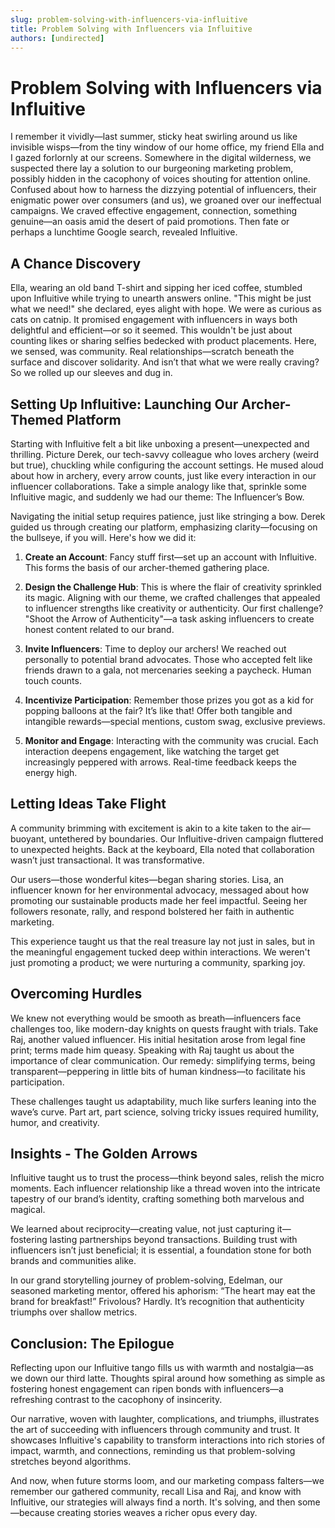 ```yaml
---
slug: problem-solving-with-influencers-via-influitive
title: Problem Solving with Influencers via Influitive
authors: [undirected]
---
```



# Problem Solving with Influencers via Influitive

I remember it vividly—last summer, sticky heat swirling around us like invisible wisps—from the tiny window of our home office, my friend Ella and I gazed forlornly at our screens. Somewhere in the digital wilderness, we suspected there lay a solution to our burgeoning marketing problem, possibly hidden in the cacophony of voices shouting for attention online. Confused about how to harness the dizzying potential of influencers, their enigmatic power over consumers (and us), we groaned over our ineffectual campaigns. We craved effective engagement, connection, something genuine—an oasis amid the desert of paid promotions. Then fate or perhaps a lunchtime Google search, revealed Influitive.

## A Chance Discovery 

Ella, wearing an old band T-shirt and sipping her iced coffee, stumbled upon Influitive while trying to unearth answers online. "This might be just what we need!" she declared, eyes alight with hope. We were as curious as cats on catnip. It promised engagement with influencers in ways both delightful and efficient—or so it seemed. This wouldn't be just about counting likes or sharing selfies bedecked with product placements. Here, we sensed, was community. Real relationships—scratch beneath the surface and discover solidarity. And isn’t that what we were really craving? So we rolled up our sleeves and dug in.

## Setting Up Influitive: Launching Our Archer-Themed Platform

Starting with Influitive felt a bit like unboxing a present—unexpected and thrilling. Picture Derek, our tech-savvy colleague who loves archery (weird but true), chuckling while configuring the account settings. He mused aloud about how in archery, every arrow counts, just like every interaction in our influencer collaborations. Take a simple analogy like that, sprinkle some Influitive magic, and suddenly we had our theme: The Influencer’s Bow.

Navigating the initial setup requires patience, just like stringing a bow. Derek guided us through creating our platform, emphasizing clarity—focusing on the bullseye, if you will. Here's how we did it:

1. **Create an Account**: Fancy stuff first—set up an account with Influitive. This forms the basis of our archer-themed gathering place.

2. **Design the Challenge Hub**: This is where the flair of creativity sprinkled its magic. Aligning with our theme, we crafted challenges that appealed to influencer strengths like creativity or authenticity. Our first challenge? "Shoot the Arrow of Authenticity"—a task asking influencers to create honest content related to our brand. 

3. **Invite Influencers**: Time to deploy our archers! We reached out personally to potential brand advocates. Those who accepted felt like friends drawn to a gala, not mercenaries seeking a paycheck. Human touch counts.

4. **Incentivize Participation**: Remember those prizes you got as a kid for popping balloons at the fair? It’s like that! Offer both tangible and intangible rewards—special mentions, custom swag, exclusive previews. 

5. **Monitor and Engage**: Interacting with the community was crucial. Each interaction deepens engagement, like watching the target get increasingly peppered with arrows. Real-time feedback keeps the energy high. 

## Letting Ideas Take Flight

A community brimming with excitement is akin to a kite taken to the air—buoyant, untethered by boundaries. Our Influitive-driven campaign fluttered to unexpected heights. Back at the keyboard, Ella noted that collaboration wasn’t just transactional. It was transformative.

Our users—those wonderful kites—began sharing stories. Lisa, an influencer known for her environmental advocacy, messaged about how promoting our sustainable products made her feel impactful. Seeing her followers resonate, rally, and respond bolstered her faith in authentic marketing. 

This experience taught us that the real treasure lay not just in sales, but in the meaningful engagement tucked deep within interactions. We weren't just promoting a product; we were nurturing a community, sparking joy. 

## Overcoming Hurdles

We knew not everything would be smooth as breath—influencers face challenges too, like modern-day knights on quests fraught with trials. Take Raj, another valued influencer. His initial hesitation arose from legal fine print; terms made him queasy. Speaking with Raj taught us about the importance of clear communication. Our remedy: simplifying terms, being transparent—peppering in little bits of human kindness—to facilitate his participation.

These challenges taught us adaptability, much like surfers leaning into the wave’s curve. Part art, part science, solving tricky issues required humility, humor, and creativity.

## Insights - The Golden Arrows

Influitive taught us to trust the process—think beyond sales, relish the micro moments. Each influencer relationship like a thread woven into the intricate tapestry of our brand’s identity, crafting something both marvelous and magical. 

We learned about reciprocity—creating value, not just capturing it—fostering lasting partnerships beyond transactions. Building trust with influencers isn’t just beneficial; it is essential, a foundation stone for both brands and communities alike. 

In our grand storytelling journey of problem-solving, Edelman, our seasoned marketing mentor, offered his aphorism: “The heart may eat the brand for breakfast!” Frivolous? Hardly. It’s recognition that authenticity triumphs over shallow metrics.

## Conclusion: The Epilogue

Reflecting upon our Influitive tango fills us with warmth and nostalgia—as we down our third latte. Thoughts spiral around how something as simple as fostering honest engagement can ripen bonds with influencers—a refreshing contrast to the cacophony of insincerity. 

Our narrative, woven with laughter, complications, and triumphs, illustrates the art of succeeding with influencers through community and trust. It showcases Influitive's capability to transform interactions into rich stories of impact, warmth, and connections, reminding us that problem-solving stretches beyond algorithms.

And now, when future storms loom, and our marketing compass falters—we remember our gathered community, recall Lisa and Raj, and know with Influitive, our strategies will always find a north. It's solving, and then some—because creating stories weaves a richer opus every day.